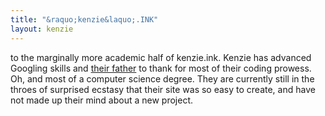 ```yaml
---
title: "&raquo;kenzie&laquo;.INK"
layout: kenzie
---
```

<p>to the marginally more academic half of kenzie.ink. Kenzie has advanced Googling skills and <a href="https://twitter.com/calvinb" target="_blank">their father</a> to thank for most of their coding prowess. Oh, and most of a computer science degree. They are currently still in the throes of surprised ecstasy that their site was so easy to create, and have not made up their mind about a new project.</p>